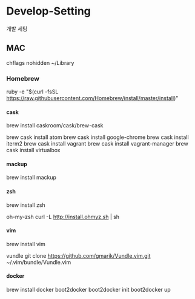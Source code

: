 # Develop-Setting
개발 세팅

## MAC

chflags nohidden ~/Library

### Homebrew
ruby -e "$(curl -fsSL https://raw.githubusercontent.com/Homebrew/install/master/install)"

#### cask
brew install caskroom/cask/brew-cask

brew cask install atom
brew cask install google-chrome
brew cask install iterm2
brew cask install vagrant
brew cask install vagrant-manager
brew cask install virtualbox


#### mackup
brew install mackup

#### zsh
brew install zsh

oh-my-zsh
curl -L http://install.ohmyz.sh | sh

#### vim
brew install vim

vundle
git clone https://github.com/gmarik/Vundle.vim.git ~/.vim/bundle/Vundle.vim

#### docker
brew install docker boot2docker
boot2docker init
boot2docker up
